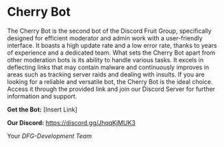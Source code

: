 # Cherry Bot

The Cherry Bot is the second bot of the Discord Fruit Group, specifically designed for efficient moderator and admin work with a user-friendly interface. It boasts a high update rate and a low error rate, thanks to years of experience and a dedicated team. What sets the Cherry Bot apart from other moderation bots is its ability to handle various tasks. It excels in deflecting links that may contain malware and continuously improves in areas such as tracking server raids and dealing with insults. If you are looking for a reliable and versatile bot, the Cherry Bot is the ideal choice. Access it through the provided link and join our Discord Server for further information and support.

**Get the Bot:** [Insert Link]

**Our Discord:** https://discord.gg/JhqqKjMUK3

Your
*DFG-Development Team*
